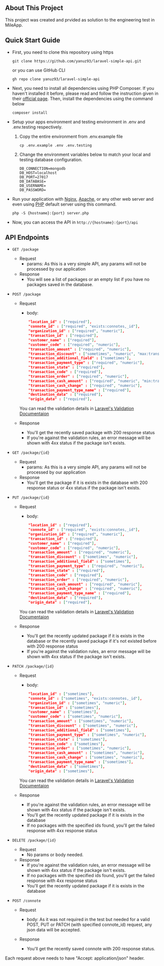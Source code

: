 ## About This Project
This project was created and prvided as solution to the engineering test in MileApp.

## Quick Start Guide
- First, you need to clone this repository using https 
    ```
    git clone https://github.com/yanuz93/laravel-simple-api.git
    ```

    or you can use GitHub CLI
    ```
    gh repo clone yanuz93/laravel-simple-api
    ```

- Next, you need to install all dependencies using PHP Composer. If you haven't installed it before, please read and follow the instruction given in their [official page](https://getcomposer.org). Then, install the dependencies using the command below
    ```
    composer install
    ```

- Setup your apps environment and testing environment in .env and .env.testing respectively.
    1. Copy the entire environment from .env.example file
        ```
        cp .env.example .env .env.testing
        ```
    2. Change the environment variables below to match your local and testing database configuration.
        ```
        DB_CONNECTION=mongodb
        DB_HOST=localhost
        DB_PORT=27017
        DB_DATABASE=
        DB_USERNAME=
        DB_PASSWORD=
        ```

- Run your application with [Nginx](https://nginx.com), [Apache](https://apache.org), or any other web server and even using [PHP](https:/php.net) default server using this command.
    ```
    php -S {hostname}:{port} server.php
    ```

- Now, you can access the API in `http://{hostname}:{port}/api`

## API Endpoints
- `GET /package`
    - Request
        - params: As this is a very simple API, any params will not be processed by our application
    - Response
        - You will see a list of packages or an empty list if you have no packages saved in the database.

- `POST /package`
    - Request
        - body: 
        ```json
            "location_id" : ["required"],
            "connote_id" : ["required", "exists:connotes,_id"],
            "organization_id" : ["required", "numeric"],
            "transaction_id" : ["required"],
            "customer_name" : ["required"],
            "customer_code" : ["required", "numeric"],
            "transaction_amount" : ["required", "numeric"],
            "transaction_discount" : ["sometimes", "numeric", "max:transaction_amount"],
            "transaction_additional_field" : ["sometimes"],
            "transaction_payment_type" : ["required", "numeric"],
            "transaction_state" : ["required"],
            "transaction_code" : ["required"],
            "transaction_order" : ["required", "numeric"],
            "transaction_cash_amount" : ["required", "numeric", "min:transaction_amount"],
            "transaction_cash_change" : ["required", "numeric"],
            "transaction_payment_type_name" : ["required"],
            "destination_data" : ["required"],
            "origin_data" : ["required"],

        ```
        You can read the validation details in [Laravel's Validation Documentaion](https://laravel.com/docs/8.x/validation#available-validation-rules)

    - Response
        - You'll get the recently saved package with 200 response status
        - If you're against the validation rules, an error message  will be shown with 4xx status if the package isn't exists.

- `GET /package/{id}`
    - Request
        - params: As this is a very simple API, any params will not be processed by our application
    - Response
        - You'll get the package if it is exists in the database with 200 response status or 4xx status if the package isn't exists.

- `PUT /package/{id}`
    - Request
        - body: 
        ```json
            "location_id" : ["required"],
            "connote_id" : ["required", "exists:connotes,_id"],
            "organization_id" : ["required", "numeric"],
            "transaction_id" : ["required"],
            "customer_name" : ["required"],
            "customer_code" : ["required", "numeric"],
            "transaction_amount" : ["required", "numeric"],
            "transaction_discount" : ["sometimes", "numeric"],
            "transaction_additional_field" : ["sometimes"],
            "transaction_payment_type" : ["required", "numeric"],
            "transaction_state" : ["required"],
            "transaction_code" : ["required"],
            "transaction_order" : ["required", "numeric"],
            "transaction_cash_amount" : ["required", "numeric"],
            "transaction_cash_change" : ["required", "numeric"],
            "transaction_payment_type_name" : ["required"],
            "destination_data" : ["required"],
            "origin_data" : ["required"],

        ```
        You can read the validation details in [Laravel's Validation Documentaion](https://laravel.com/docs/8.x/validation#available-validation-rules)

    - Response
        - You'll get the recently updated package if it is exists in the database or the recently saved package if it's not existed before with 200 response status
        - If you're against the validation rules, an error message  will be shown with 4xx status if the package isn't exists.

- `PATCH /package/{id}`
    - Request
        - body: 
        ```json
            "location_id" : ["sometimes"],
            "connote_id" : ["sometimes", "exists:connotes,_id"],
            "organization_id" : ["sometimes", "numeric"],
            "transaction_id" : ["sometimes"],
            "customer_name" : ["sometimes"],
            "customer_code" : ["sometimes", "numeric"],
            "transaction_amount" : ["sometimes", "numeric"],
            "transaction_discount" : ["sometimes", "numeric"],
            "transaction_additional_field" : ["sometimes"],
            "transaction_payment_type" : ["sometimes", "numeric"],
            "transaction_state" : ["sometimes"],
            "transaction_code" : ["sometimes"],
            "transaction_order" : ["sometimes", "numeric"],
            "transaction_cash_amount" : ["sometimes", "numeric"],
            "transaction_cash_change" : ["sometimes", "numeric"],
            "transaction_payment_type_name" : ["sometimes"],
            "destination_data" : ["sometimes"],
            "origin_data" : ["sometimes"],

        ```
        You can read the validation details in [Laravel's Validation Documentaion](https://laravel.com/docs/8.x/validation#available-validation-rules)

    - Response
        - If you're against the validation rules, an error message will be shown with 4xx status if the package isn't exists.
        - You'll get the recently updated package if it is exists in the database
        - If no packages with the specified ids found, you'll get the failed response with 4xx response status

- `DELETE /package/{id}`
    - Request
        - No params or body needed.
    - Response
        - If you're against the validation rules, an error message will be shown with 4xx status if the package isn't exists.
        - If no packages with the specified ids found, you'll get the failed response with 4xx response status
        - You'll get the recently updated package if it is exists in the database

- `POST /connote`
    - Request
        - body: As it was not required in the test but needed for a valid POST, PUT or PATCH (with specified connote_id) request, any json data will be accepted.

    - Response
        - You'll get the recently saved connote with 200 response status.


Each request above needs to have "Accept: application/json" header.